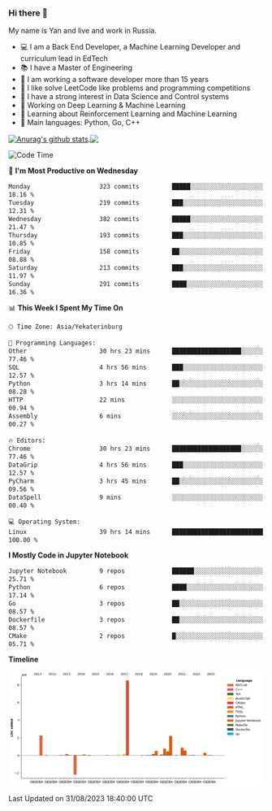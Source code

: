### Hi there 👋

My name is Yan and live and work in Russia.

- 💻 I am a Back End Developer, a Machine Learning Developer and curriculum lead in EdTech
- 📚 I have a Master of Engineering
- 🤔 I am working a software developer more than 15 years
- 🌱 I like solve LeetCode like problems and programming competitions
- 📝 I have a strong interest in Data Science and Control systems
- 🔭 Working on Deep Learning & Machine Learning
- 🌱 Learning about Reinforcement Learning and Machine Learning
- 🌟 Main languages: Python, Go, C++

<!--


**yanchick/yanchick** is a ✨ _special_ ✨ repository because its `README.md` (this file) appears on your GitHub profile.

Here are some ideas to get you started:

- I am a self taught Full Stack Developer and a Machine Learning Developer
- 🌱 I’m currently learning ...
- 👯 I’m looking to collaborate on ...
- 🤔 I’m looking for help with ...
- 💬 Ask me about ...
- 📫 How to reach me: ...
- 😄 Pronouns: ...
- ⚡ Fun fact: ...

-->


<a href="https://github.com/anuraghazra/github-readme-stats">
    <img align="center" src="https://github-readme-stats.vercel.app/api?username=yanchick&count_private=true" alt="Anurag's github stats" />
</a>
<a href="https://github.com/anuraghazra/github-readme-stats">
    <img align="center" src="https://github-readme-stats.vercel.app/api/top-langs/?username=yanchick&hide=javascript,html,CSS" />
</a>

<!--START_SECTION:waka-->
![Code Time](http://img.shields.io/badge/Code%20Time-709%20hrs%2033%20mins-blue)

📅 **I'm Most Productive on Wednesday** 

```text
Monday                   323 commits         █████░░░░░░░░░░░░░░░░░░░░   18.16 % 
Tuesday                  219 commits         ███░░░░░░░░░░░░░░░░░░░░░░   12.31 % 
Wednesday                382 commits         █████░░░░░░░░░░░░░░░░░░░░   21.47 % 
Thursday                 193 commits         ███░░░░░░░░░░░░░░░░░░░░░░   10.85 % 
Friday                   158 commits         ██░░░░░░░░░░░░░░░░░░░░░░░   08.88 % 
Saturday                 213 commits         ███░░░░░░░░░░░░░░░░░░░░░░   11.97 % 
Sunday                   291 commits         ████░░░░░░░░░░░░░░░░░░░░░   16.36 % 
```


📊 **This Week I Spent My Time On** 

```text
🕑︎ Time Zone: Asia/Yekaterinburg

💬 Programming Languages: 
Other                    30 hrs 23 mins      ███████████████████░░░░░░   77.46 % 
SQL                      4 hrs 56 mins       ███░░░░░░░░░░░░░░░░░░░░░░   12.57 % 
Python                   3 hrs 14 mins       ██░░░░░░░░░░░░░░░░░░░░░░░   08.28 % 
HTTP                     22 mins             ░░░░░░░░░░░░░░░░░░░░░░░░░   00.94 % 
Assembly                 6 mins              ░░░░░░░░░░░░░░░░░░░░░░░░░   00.27 % 

🔥 Editors: 
Chrome                   30 hrs 23 mins      ███████████████████░░░░░░   77.46 % 
DataGrip                 4 hrs 56 mins       ███░░░░░░░░░░░░░░░░░░░░░░   12.57 % 
PyCharm                  3 hrs 45 mins       ██░░░░░░░░░░░░░░░░░░░░░░░   09.56 % 
DataSpell                9 mins              ░░░░░░░░░░░░░░░░░░░░░░░░░   00.40 % 

💻 Operating System: 
Linux                    39 hrs 14 mins      █████████████████████████   100.00 % 
```

**I Mostly Code in Jupyter Notebook** 

```text
Jupyter Notebook         9 repos             ██████░░░░░░░░░░░░░░░░░░░   25.71 % 
Python                   6 repos             ████░░░░░░░░░░░░░░░░░░░░░   17.14 % 
Go                       3 repos             ██░░░░░░░░░░░░░░░░░░░░░░░   08.57 % 
Dockerfile               3 repos             ██░░░░░░░░░░░░░░░░░░░░░░░   08.57 % 
CMake                    2 repos             █░░░░░░░░░░░░░░░░░░░░░░░░   05.71 % 
```



**Timeline**

![Lines of Code chart](https://raw.githubusercontent.com/yanchick/yanchick/main/assets/bar_graph.png)


 Last Updated on 31/08/2023 18:40:00 UTC
<!--END_SECTION:waka-->

